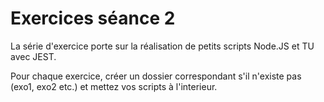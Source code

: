 # Exercices séance 2

La série d'exercice porte sur la réalisation de petits scripts Node.JS et TU avec JEST.

Pour chaque exercice, créer un dossier correspondant s'il n'existe pas (exo1, exo2 etc.) et mettez vos scripts à l'interieur.
